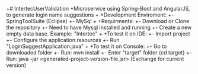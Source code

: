+# IntertecUserValidation
 +Microservice using Spring-Boot and AngularJS, to generate login name suggestions 
 +
 +Development Enviroment: 
 +- SpringToolSuite (Eclipse)
 +- MySql
 +
 +Requirments: 
 +- Download or Clone the repository
 +- Need to have Mysql installed and running 
 +- Create a new empty data base. Example: "Intertec"
 +
 +To test it on IDE: 
 +- Import project
 +- Configure the application.resources 
 +- Run "LoginSuggestApplication.java"
 +
 +To test it on Console: 
 +- Go to downloaded folder 
 +- Run:  mvn install
 +- Enter "target" folder (cd target) 
 +- Run: java -jar <generated-project-version-file.jar> (Exchange for current version) 